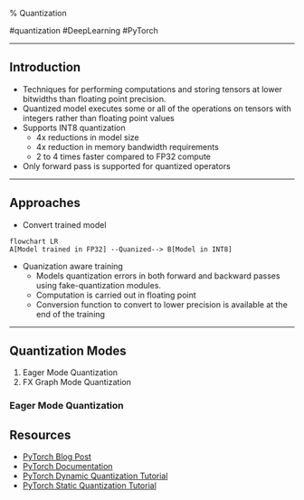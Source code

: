 % Quantization

#quantization #DeepLearning #PyTorch

----
## Introduction
- Techniques for performing computations and storing tensors at lower bitwidths than floating point precision.
- Quantized model executes some or all of the operations on tensors with integers rather than floating point values
- Supports INT8 quantization
	- 4x reductions in model size
	- 4x reduction in memory bandwidth requirements
	- 2 to 4 times faster compared to FP32 compute
- Only forward pass is supported for quantized operators

----

## Approaches

- Convert trained model
```mermaid
flowchart LR
A[Model trained in FP32] --Quanized--> B[Model in INT8]
```
- Quanization aware training
	- Models quantization errors in both forward and backward passes using fake-quantization modules.
	- Computation is carried out in floating point
	- Conversion function to convert to lower precision is available at the end of the training

---

## Quantization Modes
1. Eager Mode Quantization
2. FX Graph Mode Quantization

### Eager Mode Quantization



## Resources
- [PyTorch Blog Post](https://pytorch.org/blog/introduction-to-quantization-on-pytorch/)
- [PyTorch Documentation](https://pytorch.org/docs/stable/quantization.html)
- [PyTorch Dynamic Quantization Tutorial](https://pytorch.org/tutorials/recipes/recipes/dynamic_quantization.html)
- [PyTorch Static Quantization Tutorial](https://pytorch.org/tutorials/advanced/static_quantization_tutorial.html)
